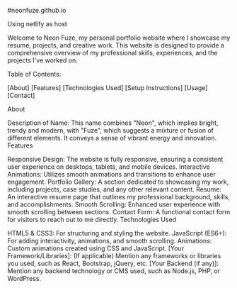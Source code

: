 #neonfuze.github.io

Using netlify as host 

Welcome to Neon Fuze, my personal portfolio website where I showcase my resume, projects, and creative work. This website is designed to provide a comprehensive overview of my professional skills, experiences, and the projects I've worked on.

Table of Contents:

[About]
[Features]
[Technologies Used]
[Setup Instructions]
[Usage]
[Contact]

About

Description of Name: This name combines "Neon", which implies bright, trendy and modern, with "Fuze", which suggests a mixture or fusion of different elements. It conveys a sense of vibrant energy and innovation.
Features

Responsive Design: The website is fully responsive, ensuring a consistent user experience on desktops, tablets, and mobile devices.
Interactive Animations: Utilizes smooth animations and transitions to enhance user engagement.
Portfolio Gallery: A section dedicated to showcasing my work, including projects, case studies, and any other relevant content.
Resume: An interactive resume page that outlines my professional background, skills, and accomplishments.
Smooth Scrolling: Enhanced user experience with smooth scrolling between sections.
Contact Form: A functional contact form for visitors to reach out to me directly.
Technologies Used

HTML5 & CSS3: For structuring and styling the website.
JavaScript (ES6+): For adding interactivity, animations, and smooth scrolling.
Animations: Custom animations created using CSS and JavaScript.
[Your Framework/Libraries]: (If applicable) Mention any frameworks or libraries you used, such as React, Bootstrap, jQuery, etc.
[Your Backend (if any)]: Mention any backend technology or CMS used, such as Node.js, PHP, or WordPress.
